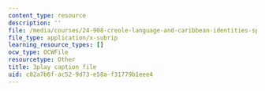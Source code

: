 ```yaml
---
content_type: resource
description: ''
file: /media/courses/24-908-creole-language-and-caribbean-identities-spring-2017/c02a7b6fac529d73e58af31779b1eee4_Mbz648H3IEw.srt
file_type: application/x-subrip
learning_resource_types: []
ocw_type: OCWFile
resourcetype: Other
title: 3play caption file
uid: c02a7b6f-ac52-9d73-e58a-f31779b1eee4
---
```

